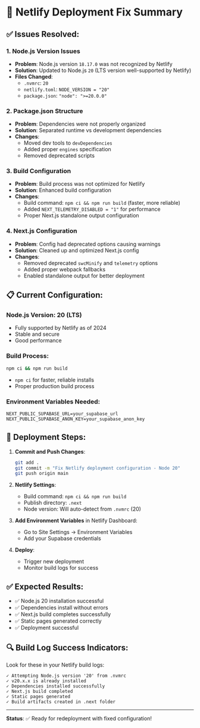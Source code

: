 # 🔧 Netlify Deployment Fix Summary

## ✅ Issues Resolved:

### 1. **Node.js Version Issues**
- **Problem**: Node.js version `18.17.0` was not recognized by Netlify
- **Solution**: Updated to Node.js `20` (LTS version well-supported by Netlify)
- **Files Changed**:
  - `.nvmrc`: `20`
  - `netlify.toml`: `NODE_VERSION = "20"`
  - `package.json`: `"node": ">=20.0.0"`

### 2. **Package.json Structure**
- **Problem**: Dependencies were not properly organized
- **Solution**: Separated runtime vs development dependencies
- **Changes**:
  - Moved dev tools to `devDependencies`
  - Added proper `engines` specification
  - Removed deprecated scripts

### 3. **Build Configuration**
- **Problem**: Build process was not optimized for Netlify
- **Solution**: Enhanced build configuration
- **Changes**:
  - Build command: `npm ci && npm run build` (faster, more reliable)
  - Added `NEXT_TELEMETRY_DISABLED = "1"` for performance
  - Proper Next.js standalone output configuration

### 4. **Next.js Configuration**
- **Problem**: Config had deprecated options causing warnings
- **Solution**: Cleaned up and optimized Next.js config
- **Changes**:
  - Removed deprecated `swcMinify` and `telemetry` options
  - Added proper webpack fallbacks
  - Enabled standalone output for better deployment

## 📋 Current Configuration:

### **Node.js Version**: 20 (LTS)
- Fully supported by Netlify as of 2024
- Stable and secure
- Good performance

### **Build Process**:
```bash
npm ci && npm run build
```
- `npm ci` for faster, reliable installs
- Proper production build process

### **Environment Variables Needed**:
```
NEXT_PUBLIC_SUPABASE_URL=your_supabase_url
NEXT_PUBLIC_SUPABASE_ANON_KEY=your_supabase_anon_key
```

## 🚀 Deployment Steps:

1. **Commit and Push Changes**:
   ```bash
   git add .
   git commit -m "Fix Netlify deployment configuration - Node 20"
   git push origin main
   ```

2. **Netlify Settings**:
   - Build command: `npm ci && npm run build`
   - Publish directory: `.next`
   - Node version: Will auto-detect from `.nvmrc` (20)

3. **Add Environment Variables** in Netlify Dashboard:
   - Go to Site Settings → Environment Variables
   - Add your Supabase credentials

4. **Deploy**:
   - Trigger new deployment
   - Monitor build logs for success

## ✅ Expected Results:

- ✅ Node.js 20 installation successful
- ✅ Dependencies install without errors
- ✅ Next.js build completes successfully
- ✅ Static pages generated correctly
- ✅ Deployment successful

## 🔍 Build Log Success Indicators:

Look for these in your Netlify build logs:
```
✓ Attempting Node.js version '20' from .nvmrc
✓ v20.x.x is already installed
✓ Dependencies installed successfully
✓ Next.js build completed
✓ Static pages generated
✓ Build artifacts created in .next folder
```

---

**Status**: ✅ Ready for redeployment with fixed configuration! 